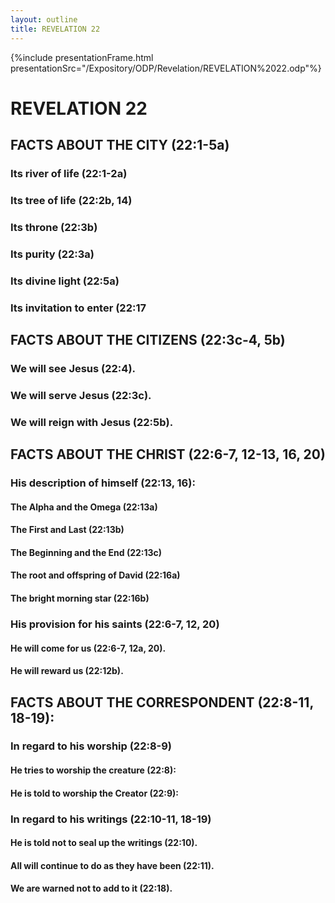 ```yaml
---
layout: outline
title: REVELATION 22
---
```

{%include presentationFrame.html presentationSrc="/Expository/ODP/Revelation/REVELATION%2022.odp"%}

# REVELATION 22
## FACTS ABOUT THE CITY (22:1-5a)
###  Its river of life (22:1-2a) 
###  Its tree of life (22:2b, 14) 
###  Its throne (22:3b) 
###  Its purity (22:3a) 
###  Its divine light (22:5a) 
###  Its invitation to enter (22:17 
## FACTS ABOUT THE CITIZENS (22:3c-4, 5b) 
###  We will see Jesus (22:4). 
###  We will serve Jesus (22:3c). 
###  We will reign with Jesus (22:5b). 
## FACTS ABOUT THE CHRIST (22:6-7, 12-13, 16, 20) 
###  His description of himself (22:13, 16): 
####  The Alpha and the Omega (22:13a) 
####  The First and Last (22:13b) 
####  The Beginning and the End (22:13c) 
####  The root and offspring of David (22:16a) 
####  The bright morning star (22:16b) 
###  His provision for his saints (22:6-7, 12, 20) 
####  He will come for us (22:6-7, 12a, 20). 
####  He will reward us (22:12b). 
## FACTS ABOUT THE CORRESPONDENT (22:8-11, 18-19): 
###  In regard to his worship (22:8-9) 
####  He tries to worship the creature (22:8): 
####  He is told to worship the Creator (22:9): 
###  In regard to his writings (22:10-11, 18-19) 
####  He is told not to seal up the writings (22:10). 
####  All will continue to do as they have been (22:11). 
####  We are warned not to add to it (22:18). 
